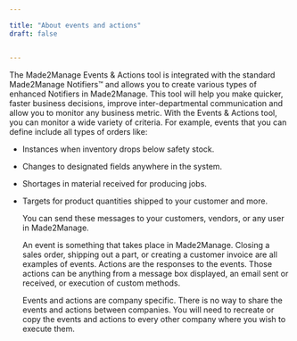 ```yaml
---

title: "About events and actions"
draft: false


---
```


The Made2Manage Events & Actions tool is integrated with the standard Made2Manage Notifiers™ and allows you to create various types of enhanced Notifiers in Made2Manage. This tool will help you make quicker, faster business decisions, improve inter-departmental communication and allow you to monitor any business metric. With the Events & Actions tool, you can monitor a wide variety of criteria. For example, events that you can define include all types of orders like:

-   Instances when inventory drops below safety stock.
-   Changes to designated fields anywhere in the system.
-   Shortages in material received for producing jobs.
-   Targets for product quantities shipped to your customer and more.

    You can send these messages to your customers, vendors, or any user in Made2Manage.

    An event is something that takes place in Made2Manage. Closing a sales order, shipping out a part, or creating a customer invoice are all examples of events. Actions are the responses to the events. Those actions can be anything from a message box displayed, an email sent or received, or execution of custom methods.

    Events and actions are company specific. There is no way to share the events and actions between companies. You will need to recreate or copy the events and actions to every other company where you wish to execute them.